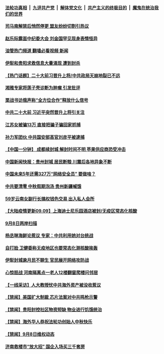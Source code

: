 ####  [法轮功真相](../../../../basic/blob/master/README.md?t=09092231) &nbsp;|&nbsp; [九评共产党](../../../../9ping.md/blob/master/README.md?t=09092231) &nbsp;|&nbsp; [解体党文化](../../../../jtdwh.md/blob/master/README.md?t=09092231)  &nbsp;|&nbsp; [共产主义的终极目的](../../../../gczydzjmd.md/blob/master/README.md?t=09092231) &nbsp;|&nbsp; [魔鬼在统治我们的世界](../../../../mgztzwmdsj.md/blob/master/README.md?t=09092231) 

#### [司马南解禁后悄然停更 盟友纷纷切割引热议](../pages/prog204/a103521757.md?t=09092231) 

#### [赵乐际露面中纪委大会 刘金国罕见现身表情怪异](../pages/prog204/a103522508.md?t=09092231) 

#### [油管热门频道 翻墙必看视频 新闻](http://45.76.130.85:81/youtube.html?09092231)

#### [伊犁和贵阳求救信息大量涌现 遭到封杀](../pages/prog204/a103522473.md?t=09092231) 

#### [【热门话题】二十大前习晋升上将/中共政局天崩地裂已不远](../pages/prog204/a103522486.md?t=09092231) 

#### [湘雅专家将莲子壳诊断为肿瘤 引发批评](../pages/prog204/a103522471.md?t=09092231) 


#### [栗战书访俄声称“全方位合作”释放什么信号](../pages/prog204/a103522401.md?t=09092231) 


#### [中共二十大前 习近平突然晋升上将引关注](../pages/prog204/a103522204.md?t=09092231) 

#### [江苏女被骗13万 直接把骗子骗回家抓捕](../pages/prog204/a103522021.md?t=09092231) 

#### [孙力军团伙 中共国安部高官刘彦平被逮捕](../pages/prog204/a103521946.md?t=09092231) 

#### [【中国一分钟】 成都续封城 解封时间不明 苹果供应商恐受冲击](../pages/prog204/a103521962.md?t=09092231) 

#### [中国新闻快报：贵州封城 居民断粮 川震后各地异象不断](../pages/prog204/a103521954.md?t=09092231) 

#### [中国未来5年还需327万“网络安全员” 要做啥？](../pages/prog204/a103521956.md?t=09092231) 

#### [中共要清零 中秋假期泡汤 贵州新疆喊饿](../pages/prog204/a103521958.md?t=09092231) 

#### [59岁云南女副行长搞权钱色交易 出入私人会所](../pages/prog204/a103521930.md?t=09092231) 

#### [【大陆疫情更新09.09】上海迪士尼乐园酒店被封/无疫区常态化核酸](../pages/prog204/a103516523.md?t=09092231) 

#### [9月8日两岸扫描](../pages/prog204/a103521810.md?t=09092231) 

#### [杨丞琳海鲜论惹议 专家：中共利用她对台统战](../pages/prog204/a103521813.md?t=09092231) 

#### [自打脸 卫健委称无疫地区也要常态化测核酸挨轰](../pages/prog204/a103521716.md?t=09092231) 

#### [伊犁封城逾月民不聊生 官民展开网络攻防战](../pages/prog204/a103521628.md?t=09092231) 

#### [心惊胆战 河南隔离点一老人12楼翻窗爬楼问邻居](../pages/prog204/a103521534.md?t=09092231) 

#### [【一线采访】人大教授忧中共海外资产被没收惹议](../pages/prog204/a103521560.md?t=09092231) 

#### [【禁闻】美国扩大制裁 芯片法案对中共鸣枪示警](../pages/prog204/a103521451.md?t=09092231) 


#### [【禁闻】贵阳封控社区物资短缺 物业进行饥饿统治](../pages/prog204/a103521453.md?t=09092231) 

#### [【禁闻】海外华人恭祝法轮功创始人中秋快乐](../pages/prog204/a103521466.md?t=09092231) 


#### [【禁闻】9月8日维权动态](../pages/prog204/a103521445.md?t=09092231) 

#### [济南救楼市“放大招” 国企入场买三千套房](../pages/prog204/a103521434.md?t=09092231) 

<img src='http://gfw-breaker.win/goodnews/indexes/prog204.md' width='0px' height='0px'/>
